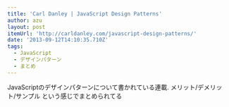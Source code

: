 ```yaml
---
title: 'Carl Danley | JavaScript Design Patterns'
author: azu
layout: post
itemUrl: 'http://carldanley.com/javascript-design-patterns/'
date: '2013-09-12T14:10:35.710Z'
tags:
  - JavaScript
  - デザインパターン
  - まとめ
---
```

JavaScriptのデザインパターンについて書かれている連載.
メリット/デメリット/サンプル という感じでまとめられてる
